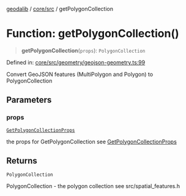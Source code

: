 [geodalib](../../../modules.md) / [core/src](../index.md) / getPolygonCollection

# Function: getPolygonCollection()

> **getPolygonCollection**(`props`): `PolygonCollection`

Defined in: [core/src/geometry/geojson-geometry.ts:99](https://github.com/GeoDaCenter/geoda-lib/blob/dd0b55e88e7fa62fd12212664ac5233e391d8b71/js/packages/core/src/geometry/geojson-geometry.ts#L99)

Convert GeoJSON features (MultiPolygon and Polygon) to PolygonCollection

## Parameters

### props

[`GetPolygonCollectionProps`](../type-aliases/GetPolygonCollectionProps.md)

the props for GetPolygonCollection see [GetPolygonCollectionProps](../type-aliases/GetPolygonCollectionProps.md)

## Returns

`PolygonCollection`

PolygonCollection - the polygon collection see src/spatial_features.h
